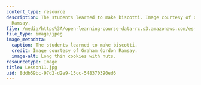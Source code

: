 ```yaml
---
content_type: resource
description: The students learned to make biscotti. Image courtesy of Graham Gordon
  Ramsay.
file: /media/https%3A/open-learning-course-data-rc.s3.amazonaws.com/es-s41-speak-italian-with-your-mouth-full-spring-2012/8ddb59bc97d2d2e915cc548370390ed6_Lesson11.jpg
file_type: image/jpeg
image_metadata:
  caption: The students learned to make biscotti.
  credit: Image courtesy of Graham Gordon Ramsay.
  image-alt: Long thin cookies with nuts.
resourcetype: Image
title: Lesson11.jpg
uid: 8ddb59bc-97d2-d2e9-15cc-548370390ed6
---
```

